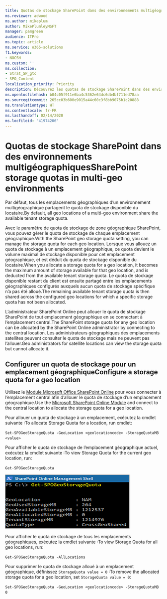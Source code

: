 ```yaml
---
title: Quotas de stockage SharePoint dans des environnements multigéographiques
ms.reviewer: adwood
ms.author: mikeplum
author: MikePlumleyMSFT
manager: pamgreen
audience: ITPro
ms.topic: article
ms.service: o365-solutions
f1.keywords:
- NOCSH
ms.custom: ''
ms.collection:
- Strat_SP_gtc
- SPO_Content
localization_priority: Priority
description: Découvrez les quotas de stockage SharePoint dans des environnements multigéographiques.
ms.openlocfilehash: b04c05f911e6ba4c5362e64dc6db4bf711ed78aa
ms.sourcegitcommit: 265cc03b600e9015a44c60c3f8bb9075b1c20888
ms.translationtype: HT
ms.contentlocale: fr-FR
ms.lasthandoff: 02/14/2020
ms.locfileid: "41974206"
---
```

# <a name="sharepoint-storage-quotas-in-multi-geo-environments"></a><span data-ttu-id="d1dd4-103">Quotas de stockage SharePoint dans des environnements multigéographiques</span><span class="sxs-lookup"><span data-stu-id="d1dd4-103">SharePoint storage quotas in multi-geo environments</span></span>

<span data-ttu-id="d1dd4-104">Par défaut, tous les emplacements géographiques d’un environnement multigéographique partagent le quota de stockage disponible du locataire.</span><span class="sxs-lookup"><span data-stu-id="d1dd4-104">By default, all geo locations of a multi-geo environment share the available tenant storage quota.</span></span>

<span data-ttu-id="d1dd4-105">Avec le paramètre de quota de stockage de zone géographique SharePoint, vous pouvez gérer le quota de stockage de chaque emplacement géographique.</span><span class="sxs-lookup"><span data-stu-id="d1dd4-105">With the SharePoint geo storage quota setting, you can manage the storage quota for each geo location.</span></span> <span data-ttu-id="d1dd4-106">Lorsque vous allouez un quota de stockage à un emplacement géographique, ce quota devient le volume maximal de stockage disponible pour cet emplacement géographique, et est déduit du quota de stockage disponible du locataire.</span><span class="sxs-lookup"><span data-stu-id="d1dd4-106">When you allocate a storage quota for a geo location, it becomes the maximum amount of storage available for that geo location, and is deducted from the available tenant storage quota.</span></span> <span data-ttu-id="d1dd4-107">Le quota de stockage disponible restant du client est ensuite partagé entre les emplacements géographiques configurés auxquels aucun quota de stockage spécifique n’a pas été alloué.</span><span class="sxs-lookup"><span data-stu-id="d1dd4-107">The remaining available tenant storage quota is then shared across the configured geo locations for which a specific storage quota has not been allocated.</span></span>

<span data-ttu-id="d1dd4-108">L’administrateur SharePoint Online peut allouer le quota de stockage SharePoint de tout emplacement géographique en se connectant à l’emplacement central.</span><span class="sxs-lookup"><span data-stu-id="d1dd4-108">The SharePoint storage quota for any geo location can be allocated by the SharePoint Online administrator by connecting to the central location.</span></span> <span data-ttu-id="d1dd4-109">Les administrateurs géographiques des emplacements satellites peuvent consulter le quota de stockage mais ne peuvent pas l’allouer.</span><span class="sxs-lookup"><span data-stu-id="d1dd4-109">Geo administrators for satellite locations can view the storage quota but cannot allocate it.</span></span>

## <a name="configure-a-storage-quota-for-a-geo-location"></a><span data-ttu-id="d1dd4-110">Configurer un quota de stockage pour un emplacement géographique</span><span class="sxs-lookup"><span data-stu-id="d1dd4-110">Configure a storage quota for a geo location</span></span>

<span data-ttu-id="d1dd4-111">Utilisez le [Module Microsoft Office SharePoint Online](https://www.microsoft.com/download/details.aspx?id=35588 ) pour vous connecter à l’emplacement central afin d’allouer le quota de stockage d’un emplacement géographique.</span><span class="sxs-lookup"><span data-stu-id="d1dd4-111">Use the [Microsoft SharePoint Online Module](https://www.microsoft.com/download/details.aspx?id=35588 ) and connect to the central location to allocate the storage quota for a geo location.</span></span> 

<span data-ttu-id="d1dd4-112">Pour allouer un quota de stockage à un emplacement, exécutez la cmdlet suivante :</span><span class="sxs-lookup"><span data-stu-id="d1dd4-112">To allocate Storage Quota for a location, run cmdlet:</span></span>

`Set-SPOGeoStorageQuota -GeoLocation <geolocationcode> -StorageQuotaMB <value>`

<span data-ttu-id="d1dd4-113">Pour afficher le quota de stockage de l’emplacement géographique actuel, exécutez la cmdlet suivante :</span><span class="sxs-lookup"><span data-stu-id="d1dd4-113">To view Storage Quota for the current geo location, run:</span></span>

`Get-SPOGeoStorageQuota`

![Capture d’écran d’une fenêtre de PowerShell affichant la cmdlet Get-SPOGeoStorageQuota](media/multi-geo-storage-quota.png)

<span data-ttu-id="d1dd4-115">Pour afficher le quota de stockage de tous les emplacements géographiques, exécutez la cmdlet suivante :</span><span class="sxs-lookup"><span data-stu-id="d1dd4-115">To view Storage Quota for all geo locations, run:</span></span>

`Get-SPOGeoStorageQuota -AllLocations`

<span data-ttu-id="d1dd4-116">Pour supprimer le quota de stockage alloué à un emplacement géographique, définissez `StorageQuota value = 0` :</span><span class="sxs-lookup"><span data-stu-id="d1dd4-116">To remove the allocated storage quota for a geo location, set `StorageQuota value = 0`:</span></span>

`Set-SPOGeoStorageQuota -GeoLocation <geolocationcode> -StorageQuotaMB 0`

